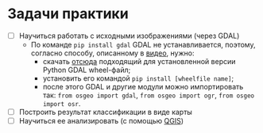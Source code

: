 # Задачи практики

- [ ] Научиться работать с исходными изображениями (через GDAL)
    - По команде `pip install gdal` GDAL не устанавливается, поэтому, согласно способу, описанному в [видео](https://www.youtube.com/watch?v=8iCWUp7WaTk&list=LL&index=1&ab_channel=OpenSourceOptions), нужно:
        - скачать [отсюда](https://www.lfd.uci.edu/~gohlke/pythonlibs/#gdal) подходящий для установленной версии Python GDAL wheel-файл;
        - установить его командой `pip install [wheelfile name]`;
        - после этого GDAL и другие модули можно импортировать так: `from osgeo import gdal`, `from osgeo import ogr`, `from osgeo import osr`.
- [ ] Построить результат классификации в виде карты
- [ ] Научиться ее анализировать (с помощью [QGIS](https://www.qgis.org/en/site/forusers/download.html))